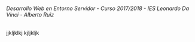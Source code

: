 ###### *Desarrollo Web en Entorno Servidor - Curso 2017/2018 - IES Leonardo Da Vinci - Alberto Ruiz*

jjkljklkj
kjljkljk
